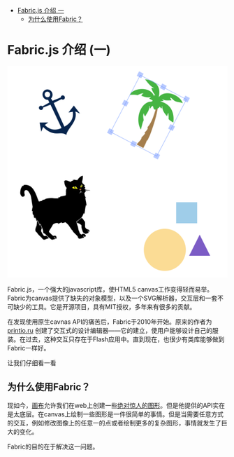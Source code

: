 <!-- TOC -->

- [Fabric.js 介绍 一](#fabricjs-%E4%BB%8B%E7%BB%8D-%E4%B8%80)
    - [为什么使用Fabric？](#%E4%B8%BA%E4%BB%80%E4%B9%88%E4%BD%BF%E7%94%A8fabric)

<!-- /TOC -->
# Fabric.js 介绍 (一)

![](imgs/screenshot.png)

Fabric.js，一个强大的javascript库，使HTML5 canvas工作变得轻而易举。Fabric为canvas提供了缺失的对象模型，以及一个SVG解析器，交互层和一套不可缺少的工具。它是开源项目，具有MIT授权，多年来有很多的贡献。

在发现使用原生cavnas API的痛苦后，Fabric于2010年开始。原来的作者为 [printio.ru](https://printio.ru/) 创建了交互式的设计编辑器——它的建立，使用户能够设计自己的服装。在过去，这种交互只存在于Flash应用中。直到现在，也很少有类库能够做到Fabric一样好。

让我们仔细看一看

## 为什么使用Fabric？

现如今，[画布]()允许我们在web上创建一些[绝对惊人的图形]()。但是他提供的API实在是太底层。在canvas上绘制一些图形是一件很简单的事情。但是当需要任意方式的交互，例如修改图像上的任意一的点或者绘制更多的复杂图形，事情就发生了巨大的变化。

Fabric的目的在于解决这一问题。

